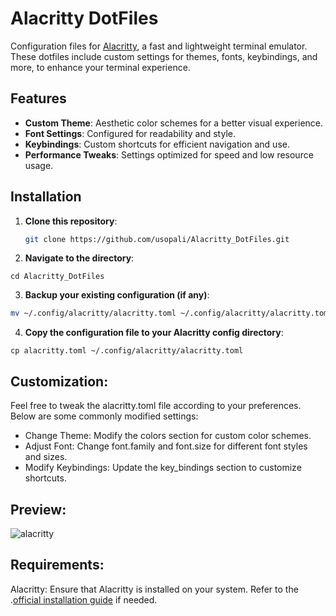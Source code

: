 # Alacritty DotFiles

Configuration files for [Alacritty](https://github.com/alacritty/alacritty), a fast and lightweight terminal emulator. These dotfiles include custom settings for themes, fonts, keybindings, and more, to enhance your terminal experience.

## Features

- **Custom Theme**: Aesthetic color schemes for a better visual experience.
- **Font Settings**: Configured for readability and style.
- **Keybindings**: Custom shortcuts for efficient navigation and use.
- **Performance Tweaks**: Settings optimized for speed and low resource usage.

## Installation

1. **Clone this repository**:

   ```bash
   git clone https://github.com/usopali/Alacritty_DotFiles.git

2.  **Navigate to the directory**:
   ```
cd Alacritty_DotFiles
```
3. **Backup your existing configuration (if any)**:
```bash
mv ~/.config/alacritty/alacritty.toml ~/.config/alacritty/alacritty.toml
```
4. **Copy the configuration file to your Alacritty config directory**:
```
cp alacritty.toml ~/.config/alacritty/alacritty.toml
```


## Customization:

Feel free to tweak the alacritty.toml file according to your preferences. Below are some commonly modified settings:

- Change Theme: Modify the colors section for custom color schemes.
- Adjust Font: Change font.family and font.size for different font styles and sizes.
- Modify Keybindings: Update the key_bindings section to customize shortcuts.


## Preview:
![alacritty]()


## Requirements:

Alacritty: Ensure that Alacritty is installed on your system. Refer to the .[official installation guide](https://github.com/alacritty/alacritty/blob/master/INSTALL.md) if needed.
